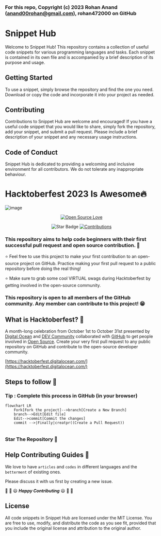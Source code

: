 ###  For this repo, Copyright (c) 2023 Rohan Anand (anand00rohan@gmail.com), rohan472000 on GitHub

# Snippet Hub
Welcome to Snippet Hub! This repository contains a collection of useful code snippets for various programming languages and tasks. Each snippet is contained in its own file and is accompanied by a brief description of its purpose and usage.

## Getting Started
To use a snippet, simply browse the repository and find the one you need. Download or copy the code and incorporate it into your project as needed.

## Contributing
Contributions to Snippet Hub are welcome and encouraged! If you have a useful code snippet that you would like to share, simply fork the repository, add your snippet, and submit a pull request. Please include a brief description of your snippet and any necessary usage instructions.

## Code of Conduct
Snippet Hub is dedicated to providing a welcoming and inclusive environment for all contributors. We do not tolerate any inappropriate behaviour.

#  Hacktoberfest 2023 Is Awesome🔥
![image](https://user-images.githubusercontent.com/70385488/192114009-0830321a-d227-4a4d-8411-6c03b54d7ce6.png)

<div align="center">

[![Open Source Love](https://firstcontributions.github.io/open-source-badges/badges/open-source-v1/open-source.svg)](https://github.com/AkhilProto/NightLight-Discord-Bot)

<img src="https://img.shields.io/static/v1?label=%E2%AD%90&message=If%20Useful&style=style=flat&color=BC4E99" alt="Star Badge"/>
<a href="https://github.com/AkhilProto" ><img src="https://img.shields.io/badge/Contributions-welcome-green.svg?style=flat&logo=github" alt="Contributions" /></a>

</div>


### This repository aims to help code beginners with their first successful pull request and open source contribution. :partying_face:

:star: Feel free to use this project to make your first contribution to an open-source project on GitHub. Practice making your first pull request to a public repository before doing the real thing!

:star: Make sure to grab some cool VIRTUAL swags during Hacktoberfest by getting involved in the open-source community.

### This repository is open to all members of the GitHub community. Any member can contribute to this project! :grin:

## What is Hacktoberfest? :thinking:
A month-long celebration from October 1st to October 31st presented by [Digital Ocean](https://hacktoberfest.digitalocean.com/) and [DEV Community](https://dev.to/) collaborated with [GitHub](https://github.com/blog/2433-celebrate-open-source-this-october-with-hacktoberfest) to get people involved in [Open Source](https://github.com/open-source). Create your very first pull request to any public repository on GitHub and contribute to the open-source developer community.

[https://hacktoberfest.digitalocean.com/](https://hacktoberfest.digitalocean.com/)


## Steps to follow :scroll:

### Tip : Complete this process in GitHub (in your browser)

```mermaid
flowchart LR
    Fork[Fork the project]-->branch[Create a New Branch]
    branch-->Edit[Edit file]
    Edit-->commit[Commit the changes]
    commit -->|Finally|creatpr((Create a Pull Request))
    
 ```

### Star The Repository :star2:

## Help Contributing Guides :crown:

We love to have `articles` and `codes` in different languages and the `betterment` of existing ones.

Please discuss it with us first by creating a new issue.

:tada: :confetti_ball: :smiley: _**Happy Contributing**_ :smiley: :confetti_ball: :tada:

## License
All code snippets in Snippet Hub are licensed under the MIT License. You are free to use, modify, and distribute the code as you see fit, provided that you include the original license and attribution to the original author.
